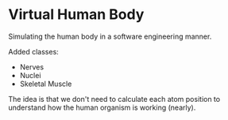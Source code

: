 # Virtual Human Body
Simulating the human body in a software engineering manner.


Added classes:
- Nerves
- Nuclei
- Skeletal Muscle


The idea is that we don't need to calculate each atom position to understand how the human organism is working (nearly).
